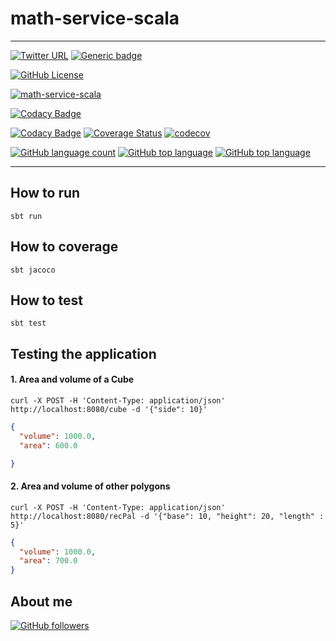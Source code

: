 # math-service-scala

---

[![Twitter URL](https://img.shields.io/twitter/url?logoColor=blue&style=social&url=https%3A%2F%2Fimg.shields.io%2Ftwitter%2Furl%3Fstyle%3Dsocial)](https://twitter.com/intent/tweet?text=%20Checkout%20this%20%40github%20repo%20by%20%40joaofse%20%F0%9F%91%A8%F0%9F%8F%BD%E2%80%8D%F0%9F%92%BB%3A%20https%3A//github.com/jesperancinha/math-service-scala)
[![Generic badge](https://img.shields.io/static/v1.svg?label=GitHub&message=math-service-scala%20🧮&color=informational)](https://github.com/jesperancinha/math-service-scala)

[![GitHub License](https://img.shields.io/badge/license-Apache%20License%202.0-blue.svg?style=flat)](https://www.apache.org/licenses/LICENSE-2.0)

[![math-service-scala](https://github.com/jesperancinha/math-service-scala/actions/workflows/math-service-scala.yml/badge.svg)](https://github.com/jesperancinha/math-service-scala/actions/workflows/math-service-scala.yml)

[![Codacy Badge](https://app.codacy.com/project/badge/Grade/2ea8cff0e5be48e29e0b3b5da9e272c4)](https://www.codacy.com/gh/jesperancinha/math-service-scala/dashboard?utm_source=github.com&amp;utm_medium=referral&amp;utm_content=jesperancinha/math-service-scala&amp;utm_campaign=Badge_Grade)

[![Codacy Badge](https://app.codacy.com/project/badge/Coverage/2ea8cff0e5be48e29e0b3b5da9e272c4)](https://www.codacy.com/gh/jesperancinha/math-service-scala/dashboard?utm_source=github.com&utm_medium=referral&utm_content=jesperancinha/math-service-scala&utm_campaign=Badge_Coverage)
[![Coverage Status](https://coveralls.io/repos/github/jesperancinha/math-service-scala/badge.svg?branch=master)](https://coveralls.io/github/jesperancinha/math-service-scala?branch=master)
[![codecov](https://codecov.io/gh/jesperancinha/math-service-scala/branch/master/graph/badge.svg?token=OZQu7yApiW)](https://codecov.io/gh/jesperancinha/math-service-scala)

[![GitHub language count](https://img.shields.io/github/languages/count/jesperancinha/math-service-scala.svg)](#)
[![GitHub top language](https://img.shields.io/github/languages/top/jesperancinha/math-service-scala.svg)](#)
[![GitHub top language](https://img.shields.io/github/languages/code-size/jesperancinha/math-service-scala.svg)](#)

---

## How to run

```shell
sbt run
```
## How to coverage

```shell
sbt jacoco
```

## How to test

```shell
sbt test
```

## Testing the application

#### 1.  Area and volume of a Cube

```
curl -X POST -H 'Content-Type: application/json' http://localhost:8080/cube -d '{"side": 10}'
```

```json
{
  "volume": 1000.0,
  "area": 600.0

}
```

#### 2.  Area and volume of other polygons

```shell
curl -X POST -H 'Content-Type: application/json' http://localhost:8080/recPal -d '{"base": 10, "height": 20, "length" : 5}'
```

```json
{
  "volume": 1000.0,
  "area": 700.0
}
```

## About me

[![GitHub followers](https://img.shields.io/github/followers/jesperancinha.svg?label=Jesperancinha&style=for-the-badge&logo=github&color=grey "GitHub")](https://github.com/jesperancinha)
